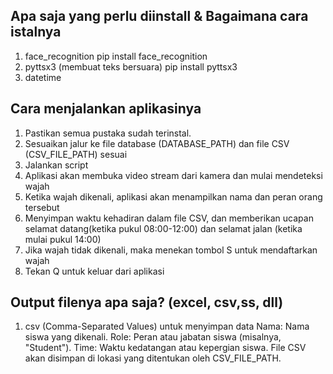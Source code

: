 ## Apa saja yang perlu diinstall & Bagaimana cara istalnya
1. face_recognition
pip install face_recognition
2. pyttsx3 (membuat teks bersuara)
pip install pyttsx3
3. datetime

## Cara menjalankan aplikasinya
1. Pastikan semua pustaka sudah terinstal.
2. Sesuaikan jalur ke file database (DATABASE_PATH) dan file CSV (CSV_FILE_PATH) sesuai
3. Jalankan script
4. Aplikasi akan membuka video stream dari kamera dan mulai mendeteksi wajah
5. Ketika wajah dikenali, aplikasi akan menampilkan nama dan peran orang tersebut
6. Menyimpan waktu kehadiran dalam file CSV, dan memberikan ucapan selamat datang(ketika pukul 08:00-12:00)
 dan selamat jalan (ketika mulai pukul 14:00)
7. Jika wajah tidak dikenali, maka menekan tombol S untuk mendaftarkan wajah
8. Tekan Q untuk keluar dari aplikasi

## Output filenya apa saja? (excel, csv,ss, dll)
1. csv (Comma-Separated Values) untuk menyimpan data
Nama: Nama siswa yang dikenali.
Role: Peran atau jabatan siswa (misalnya, "Student").
Time: Waktu kedatangan atau kepergian siswa.
File CSV akan disimpan di lokasi yang ditentukan oleh CSV_FILE_PATH.
